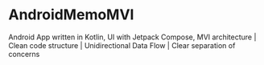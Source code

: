 # AndroidMemoMVI
 Android App written in Kotlin, UI with Jetpack Compose,  MVI architecture | Clean code structure | Unidirectional Data Flow | Clear separation of concerns
